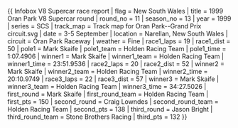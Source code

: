 {{ Infobox V8 Supercar race report | flag = New South Wales | title = 1999 Oran Park V8 Supercar round | round_no = 11 | season_no = 13 | year = 1999 | series = SCS | track_map = Track map for Oran Park--Grand Prix circuit.svg | date = 3-5 September | location = Narellan, New South Wales | circuit = Oran Park Raceway | weather = Fine | race1_laps = 19 | race1_dist = 50 | pole1 = Mark Skaife | pole1_team = Holden Racing Team | pole1_time = 1:07.4906 | winner1 = Mark Skaife | winner1_team = Holden Racing Team | winner1_time = 23:51.9536 | race2_laps = 20 | race2_dist = 52 | winner2 = Mark Skaife | winner2_team = Holden Racing Team | winner2_time = 20:10.9749 | race3_laps = 22 | race3_dist = 57 | winner3 = Mark Skaife | winner3_team = Holden Racing Team | winner3_time = 34:27.5026 | first_round = Mark Skaife | first_round_team = Holden Racing Team | first_pts = 150 | second_round = Craig Lowndes | second_round_team = Holden Racing Team | second_pts = 138 | third_round = Jason Bright | third_round_team = Stone Brothers Racing | third_pts = 132 }}
